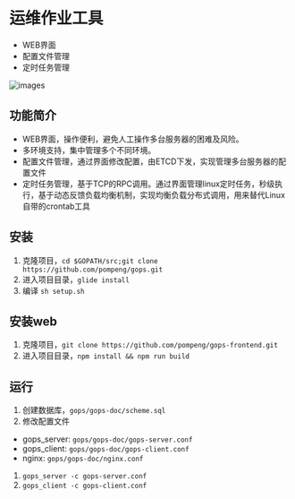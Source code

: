 # 运维作业工具
- WEB界面
- 配置文件管理
- 定时任务管理

![images](https://github.com/pompeng/gops/blob/master/C995628D-A206-4265-BA8E-F4B8D6CF600B.png)

## 功能简介
- WEB界面，操作便利，避免人工操作多台服务器的困难及风险。
- 多环境支持，集中管理多个不同环境。
- 配置文件管理，通过界面修改配置，由ETCD下发，实现管理多台服务器的配置文件
- 定时任务管理，基于TCP的RPC调用。通过界面管理linux定时任务，秒级执行，基于动态反馈负载均衡机制，实现均衡负载分布式调用，用来替代Linux自带的crontab工具

## 安装
1. 克隆项目，`cd $GOPATH/src;git clone https://github.com/pompeng/gops.git`
1. 进入项目目录，`glide install`
1. 编译 `sh setup.sh`

## 安装web
1. 克隆项目，`git clone https://github.com/pompeng/gops-frontend.git`
1. 进入项目目录，`npm install && npm run build`

## 运行
1. 创建数据库，`gops/gops-doc/scheme.sql`
1. 修改配置文件
- gops_server: `gops/gops-doc/gops-server.conf`
- gops_client: `gops/gops-doc/gops-client.conf`
- nginx: `gops/gops-doc/nginx.conf`
1. `gops_server -c gops-server.conf`
1. `gops_client -c gops-client.conf`
